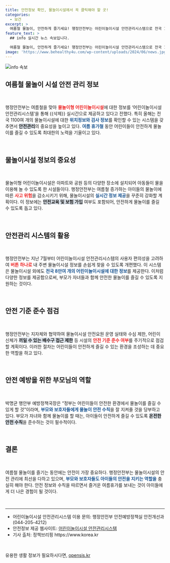 ```yaml
---
title: 안전정보 확인, 물놀이시설에서 꼭 클릭해야 할 곳!
categories:
  - 보건
excerpt: >
  여름철 물놀이, 안전하게 즐기세요! 행정안전부는 어린이놀이시설 안전관리시스템으로 전국 1100여 개 물놀이시설의 안전정보를 실시간 제공하며, 아이들을 위한 물놀이의 안전을 강화합니다.
feature_text: >
  ## info 실시간 뉴스 속보입니다.

  여름철 물놀이, 안전하게 즐기세요! 행정안전부는 어린이놀이시설 안전관리시스템으로 전국 1100여 개 물놀이시설의 안전정보를 실시간 제공하며, 아이들을 위한 물놀이의 안전을 강화합니다.
image: 'https://www.behealthy4u.com/wp-content/uploads/2024/06/news.jpg'
---
```


<p><img src="https://www.behealthy4u.com/wp-content/uploads/2024/06/news.jpg" alt="info 속보" /></p>

<h2 data-ke-size="size26">여름철 물놀이 시설 안전 관리 정보</h2>

<p data-ke-size="size16">&nbsp;</p>

<p>행정안전부는 여름철을 맞아 <b><span style="color: #ee2323;">물놀이형 어린이놀이시설</span></b>에 대한 정보를 ‘어린이놀이시설 안전관리시스템’을 통해 {{삭제}} 실시간으로 제공하고 있다고 전했다. 특히 올해는 전국 1100여 개의 물놀이시설에 대한 <b><span style="color: #1a5490;">위치정보와 검사 정보</span></b>를 확인할 수 있는 시스템을 갖추면서 <b><span style="background-color: #21538527;">안전관리</span></b>의 중요성을 높이고 있다. <b><span style="color: #1a5490;">여름 휴가철</span></b> 동안 어린이들이 안전하게 물놀이를 즐길 수 있도록 최대한의 노력을 기울이고 있다.</p>

<p data-ke-size="size16">&nbsp;</p>

<h2 data-ke-size="size26">물놀이시설 정보의 중요성</h2>

<p data-ke-size="size16">&nbsp;</p>

<p>물놀이형 어린이놀이시설은 아파트와 공원 등의 다양한 장소에 설치되어 아동들이 물을 이용해 놀 수 있도록 한 시설들이다. 행정안전부는 여름철 증가하는 아이들의 물놀이에 따른 <b><span style="color: #ee2323;">사고 위험</span></b>을 감소시키기 위해, 물놀이시설의 <b><span style="color: #1a5490;">실시간 정보 제공</span></b>을 꾸준히 강화할 계획이다. 이 정보에는 <b><span style="background-color: #21538527;">안전교육 및 보험 가입</span></b> 여부도 포함되어, 안전하게 물놀이를 즐길 수 있도록 돕고 있다.</p>

<p data-ke-size="size16">&nbsp;</p>

<h2 data-ke-size="size26">안전관리 시스템의 활용</h2>

<p data-ke-size="size16">&nbsp;</p>

<p>행정안전부는 지난 7월부터 어린이놀이시설 안전관리시스템의 사용자 편의성을 고려하여 <b><span style="color: #ee2323;">버튼 하나로</span></b> 내 주변 물놀이시설 정보를 손쉽게 찾을 수 있도록 개편했다. 이 시스템은 물놀이시설 외에도 <b><span style="color: #1a5490;">전국 8만여 개의 어린이놀이시설에 대한 정보</span></b>를 제공한다. 이처럼 다양한 정보를 제공함으로써, 부모가 자녀들과 함께 안전한 물놀이를 즐길 수 있도록 지원하는 것이다.</p>

<p data-ke-size="size16">&nbsp;</p>

<h2 data-ke-size="size26">안전 기준 준수 점검</h2>

<p data-ke-size="size16">&nbsp;</p>

<p>행정안전부는 지자체와 협약하여 물놀이시설 안전요원 운영 실태와 수심 제한, 어린이 신체가 <b><span style="background-color: #21538527;">끼일 수 있는 배수구 접근 제한</span></b> 등 시설의 <b><span style="color: #ee2323;">안전 기준 준수 여부</span></b>를 주기적으로 점검할 계획이다. 이러한 절차는 어린이들이 안전하게 즐길 수 있는 환경을 조성하는 데 중요한 역할을 하고 있다.</p>

<p data-ke-size="size16">&nbsp;</p>

<h2 data-ke-size="size26">안전 예방을 위한 부모님의 역할</h2>

<p data-ke-size="size16">&nbsp;</p>

<p>박명균 행안부 예방정책국장은 “정부는 어린이들이 안전한 환경에서 물놀이를 즐길 수 있게 할 것”이라며, <b><span style="color: #1a5490;">부모와 보호자들에게 물놀이 안전 수칙</span></b>을 잘 지켜줄 것을 당부하고 있다. 부모가 자녀와 함께 물놀이를 할 때는, 아이들이 안전하게 즐길 수 있도록 <b><span style="background-color: #21538527;">온전한 안전 수칙</span></b>을 준수하는 것이 필수적이다.</p>

<p data-ke-size="size16">&nbsp;</p>

<h2 data-ke-size="size26">결론</h2>

<p data-ke-size="size16">&nbsp;</p>

<p>여름철 물놀이를 즐기는 동안에는 안전이 가장 중요하다. 행정안전부는 물놀이시설의 안전 관리에 최선을 다하고 있으며, <b><span style="color: #1a5490;">부모와 보호자들도 아이들의 안전을 지키는 역할을</span></b> 충실히 해야 한다. 안전 정보와 수칙을 따르면서 즐거운 여름휴가를 보내는 것이 아이들에게 더 나은 경험이 될 것이다.</p>

<p data-ke-size="size16">&nbsp;</p>

<hr>

<ul>
    <li>어린이놀이시설 안전관리시스템 이용 문의: 행정안전부 안전예방정책실 안전개선과(044-205-4212)</li>
    <li>안전정보 제공 웹사이트: <a href="https://www.cpf.go.kr/cpf">어린이놀이시설 안전관리시스템</a></li>
    <li>기사 출처: 정책브리핑 https://www.korea.kr</li>
</ul>

<p data-ke-size="size16">&nbsp;</p>
유용한 생활 정보가 필요하시다면, <a href="https://opensis.kr" rel="dofollow">opensis.kr</a>


